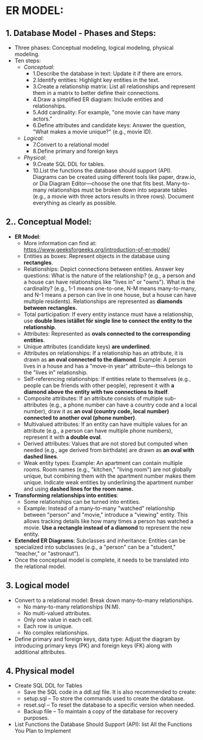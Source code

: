# ER MODEL:
## 1. Database Model - Phases and Steps:
- Three phases: Conceptual modeling, logical modeling, physical modeling.
- Ten steps:
  - _Conceptual_:
      - 1.Describe the database in text: Update it if there are errors.
      - 2.Identify entities: Highlight key entities in the text.
      - 3.Create a relationship matrix: List all relationships and represent them in a matrix to better define their connections.
      - 4.Draw a simplified ER diagram: Include entities and relationships.
      - 5.Add cardinality: For example, "one movie can have many actors."
      - 6.Define attributes and candidate keys: Answer the question, "What makes a movie unique?" (e.g., movie ID).
  - _Logical_:
      - 7.Convert to a relational model
      - 8.Define primary and foreign keys
  - _Physical_:
      - 9.Create SQL DDL for tables.
      - 10.List the functions the database should support (API).
Diagrams can be created using different tools like paper, draw.io, or Dia Diagram Editor—choose the one that fits best.
Many-to-many relationships must be broken down into separate tables (e.g., a movie with three actors results in three rows).
Document everything as clearly as possible.

## 2.. Conceptual Model:
- **ER Model**:
    - More information can find at: https://www.geeksforgeeks.org/introduction-of-er-model/ 
    - Entities as boxes: Represent objects in the database using **rectangles**.
    - Relationships: Depict connections between entities. Answer key questions: What is the nature of the relationship? (e.g., a person and a house can have relationships like "lives in" or "owns").
What is the cardinality? (e.g., 1-1 means one-to-one, N-M means many-to-many, and N-1 means a person can live in one house, but a house can have multiple residents). Relationships are represented as **diamonds between rectangles.**
    - Total participation: If every entity instance must have a relationship, use **double lines istället för single line to connect the entity to the relationship**.
    - Attributes: Represented as **ovals connected to the corresponding entities**.
    - Unique attributes (candidate keys) **are underlined**.
    - Attributes on relationships: If a relationship has an attribute, it is drawn as **an oval connected to the diamond**. Example: A person lives in a house and has a "move-in year" attribute—this belongs to the "lives in" relationship.
    - Self-referencing relationships: If entities relate to themselves (e.g., people can be friends with other people), represent it with **a diamond above the entity with two connections to itself**.
    - Composite attributes: If an attribute consists of multiple sub-attributes (e.g., a phone number can have a country code and a local number), draw it as **an oval (country code, local number) connected to another oval (phone number)**.
    - Multivalued attributes: If an entity can have multiple values for an attribute (e.g., a person can have multiple phone numbers), represent it with **a double oval**.
    - Derived attributes: Values that are not stored but computed when needed (e.g., age derived from birthdate) are drawn as **an oval with dashed lines**.
    - Weak entity types: Example: An apartment can contain multiple rooms. Room names (e.g., "kitchen," "living room") are not globally unique, but combining them with the apartment number makes them unique.
Indicate weak entities by underlining the apartment number and using **dashed lines for the room name.**
- **Transforming relationships into entities**:
    - Some relationships can be turned into entities.
    - Example: Instead of a many-to-many "watched" relationship between "person" and "movie," introduce a "viewing" entity. This allows tracking details like how many times a person has watched a movie. **Use a rectangle instead of a diamond** to represent the new entity.
- **Extended ER Diagrams**: Subclasses and inheritance: Entities can be specialized into subclasses (e.g., a "person" can be a "student," "teacher," or "astronaut").
- Once the conceptual model is complete, it needs to be translated into the relational model.

## 3. Logical model
- Convert to a relational model: Break down many-to-many relationships.
    - No many-to-many relationships (N:M). 
    - No multi-valued attributes.
    - Only one value in each cell.
    - Each row is unique.
    - No complex relationships.
- Define primary and foreign keys, data type: Adjust the diagram by introducing primary keys (PK) and foreign keys (FK) along with additional attributes.

## 4. Physical model
- Create SQL DDL for Tables
    - Save the SQL code in a ddl.sql file. It is also recommended to create:
    - setup.sql – To store the commands used to create the database.
    - reset.sql – To reset the database to a specific version when needed.
    - Backup file – To maintain a copy of the database for recovery purposes.
- List Functions the Database Should Support (API): list All the Functions You Plan to Implement